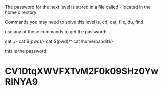 The password for the next level is stored in a file called - located in the home directory

Commands you may need to solve this level
ls, cd, cat, file, du, find

use any of these commands to get the password:

cat ./-
cat $(pwd)/-
cat $(pwd)/*
cat /home/bandit1/-


this is the password:

# CV1DtqXWVFXTvM2F0k09SHz0YwRINYA9

